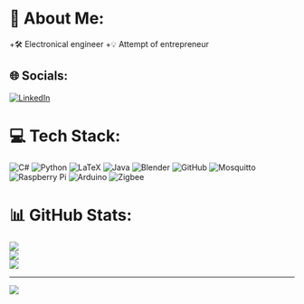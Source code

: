 # 👀 About Me:
+🛠 Electronical engineer 
+💡 Attempt of entrepreneur


## 🌐 Socials:
[![LinkedIn](https://img.shields.io/badge/LinkedIn-%230077B5.svg?logo=linkedin&logoColor=white)](https://linkedin.com/in/juan-pend%C3%A1s-ar%C3%A9valo-309b0122a/) 

# 💻 Tech Stack:
![C#](https://img.shields.io/badge/c%23-%23239120.svg?style=for-the-badge&logo=csharp&logoColor=white) ![Python](https://img.shields.io/badge/python-3670A0?style=for-the-badge&logo=python&logoColor=ffdd54) ![LaTeX](https://img.shields.io/badge/latex-%23008080.svg?style=for-the-badge&logo=latex&logoColor=white) ![Java](https://img.shields.io/badge/java-%23ED8B00.svg?style=for-the-badge&logo=openjdk&logoColor=white) ![Blender](https://img.shields.io/badge/blender-%23F5792A.svg?style=for-the-badge&logo=blender&logoColor=white) ![GitHub](https://img.shields.io/badge/github-%23121011.svg?style=for-the-badge&logo=github&logoColor=white) ![Mosquitto](https://img.shields.io/badge/mosquitto-%233C5280.svg?style=for-the-badge&logo=eclipsemosquitto&logoColor=white) ![Raspberry Pi](https://img.shields.io/badge/-RaspberryPi-C51A4A?style=for-the-badge&logo=Raspberry-Pi) ![Arduino](https://img.shields.io/badge/-Arduino-00979D?style=for-the-badge&logo=Arduino&logoColor=white) ![Zigbee](https://img.shields.io/badge/zigbee-%23EB0443.svg?style=for-the-badge&logo=zigbee&logoColor=white)
# 📊 GitHub Stats:
![](https://github-readme-stats.vercel.app/api?username=JuanPendas&theme=radical&hide_border=false&include_all_commits=false&count_private=true)<br/>
![](https://github-readme-streak-stats.herokuapp.com/?user=JuanPendas&theme=radical&hide_border=false)<br/>
![](https://github-readme-stats.vercel.app/api/top-langs/?username=JuanPendas&theme=radical&hide_border=false&include_all_commits=false&count_private=true&layout=compact)

---
[![](https://visitcount.itsvg.in/api?id=JuanPendas&icon=0&color=0)](https://visitcount.itsvg.in)

<!-- Proudly created with GPRM ( https://gprm.itsvg.in ) -->
